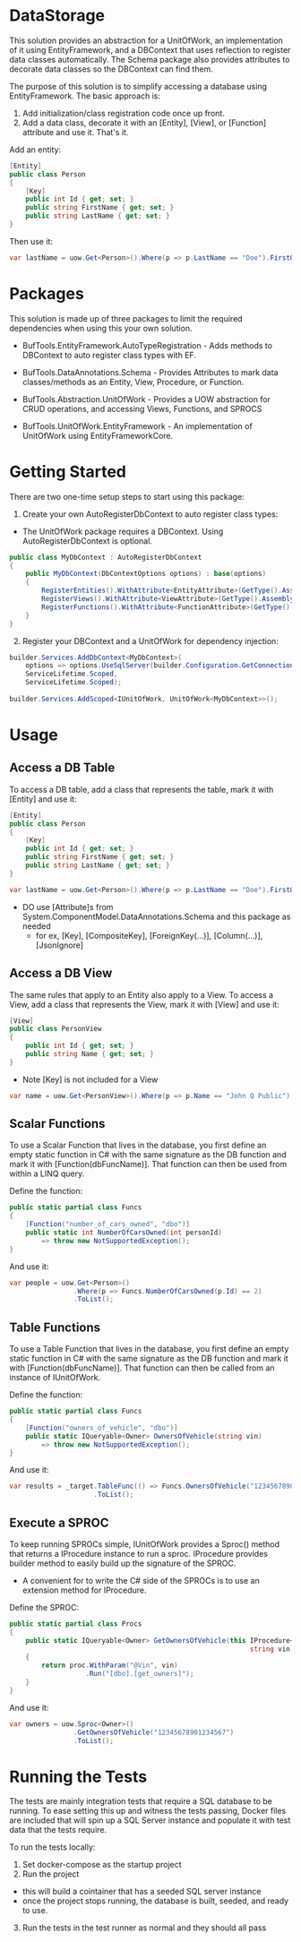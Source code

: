 # DataStorage

This solution provides an abstraction for a UnitOfWork, an implementation of it using EntityFramework, and a 
DBContext that uses reflection to register data classes automatically.  The Schema package also provides 
attributes to decorate data classes so the DBContext can find them.

The purpose of this solution is to simplify accessing a database using EntityFramework. The basic approach is:

1. Add initialization/class registration code once up front.
2. Add a data class, decorate it with an [Entity], [View], or [Function] attribute and use it. That's it.


Add an entity:
```cs
[Entity]
public class Person
{
    [Key]
	public int Id { get; set; }
	public string FirstName { get; set; }
	public string LastName { get; set; }
}
```

Then use it:
```cs
var lastName = uow.Get<Person>().Where(p => p.LastName == "Doe").FirstOrDefault();
```

# Packages

This solution is made up of three packages to limit the required dependencies when using this your own solution.

- BufTools.EntityFramework.AutoTypeRegistration - Adds methods to DBContext to auto register class types with EF.

- BufTools.DataAnnotations.Schema - Provides Attributes to mark data classes/methods as an Entity, View, Procedure, or Function.  

- BufTools.Abstraction.UnitOfWork - Provides a UOW abstraction for CRUD operations, and accessing Views, Functions, and SPROCS

- BufTools.UnitOfWork.EntityFramework - An implementation of UnitOfWork using EntityFrameworkCore.


# Getting Started
There are two one-time setup steps to start using this package:

1. Create your own AutoRegisterDbContext to auto register class types:
  * The UnitOfWork package requires a DBContext. Using AutoRegisterDbContext is optional.
    
```cs
public class MyDbContext : AutoRegisterDbContext
{
	public MyDbContext(DbContextOptions options) : base(options)
	{
		RegisterEntities().WithAttribute<EntityAttribute>(GetType().Assembly);
		RegisterViews().WithAttribute<ViewAttribute>(GetType().Assembly);
		RegisterFunctions().WithAttribute<FunctionAttribute>(GetType().Assembly);
	}
}
```

2. Register your DBContext and a UnitOfWork for dependency injection:

```cs
builder.Services.AddDbContext<MyDbContext>(   
    options => options.UseSqlServer(builder.Configuration.GetConnectionString("MySqlConnection")), 
    ServiceLifetime.Scoped,     
    ServiceLifetime.Scoped);
	
builder.Services.AddScoped<IUnitOfWork, UnitOfWork<MyDbContext>>();
```

# Usage

## Access a DB Table

To access a DB table, add a class that represents the table, mark it with [Entity] and use it:

```cs
[Entity]
public class Person
{
    [Key]
	public int Id { get; set; }
	public string FirstName { get; set; }
	public string LastName { get; set; }
}
```

```cs
var lastName = uow.Get<Person>().Where(p => p.LastName == "Doe").FirstOrDefault();
```

- DO use [Attribute]s from System.ComponentModel.DataAnnotations.Schema and this package as needed
  - for ex, [Key], [CompositeKey], [ForeignKey(...)], [Column(...)], [JsonIgnore]


## Access a DB View

The same rules that apply to an Entity also apply to a View.  To access a View, add a class that represents the View, mark it with [View] and use it:

```cs
[View]
public class PersonView
{
	public int Id { get; set; }
	public string Name { get; set; }
}
```
  * Note [Key] is not included for a View

```cs
var name = uow.Get<PersonView>().Where(p => p.Name == "John Q Public").FirstOrDefault();
```

## Scalar Functions
To use a Scalar Function that lives in the database, you first define an empty static function in C# with the same signature as the DB function and mark it with [Function(dbFuncName)].  That function can then be used from within a LINQ query.

Define the function:
```cs
public static partial class Funcs
{
	[Function("number_of_cars_owned", "dbo")]
	public static int NumberOfCarsOwned(int personId)
		=> throw new NotSupportedException();
}
```

And use it:
```cs
var people = uow.Get<Person>()
                .Where(p => Funcs.NumberOfCarsOwned(p.Id) == 2)
                .ToList();
```

## Table Functions
To use a Table Function that lives in the database, you first define an empty static function in C# with the same signature as the DB function and mark it with [Function(dbFuncName)].  That function can then be called from an instance of IUnitOfWork.

Define the function:
```cs
public static partial class Funcs
{
	[Function("owners_of_vehicle", "dbo")]
	public static IQueryable<Owner> OwnersOfVehicle(string vin)
		=> throw new NotSupportedException();
}
```

And use it:
```cs
var results = _target.TableFunc(() => Funcs.OwnersOfVehicle("12345678901234567"))
                     .ToList();
```

## Execute a SPROC
To keep running SPROCs simple, IUnitOfWork provides a Sproc() method that returns a IProcedure instance to run a sproc.  IProcedure provides builder method to easily build up the signature of the SPROC.
* A convenient for to write the C# side of the SPROCs is to use an extension method for IProcedure.

Define the SPROC:
```cs
public static partial class Procs
{
	public static IQueryable<Owner> GetOwnersOfVehicle(this IProcedure<Owner> proc,
															string vin)
	{
		return proc.WithParam("@Vin", vin)
                   .Run("[dbo].[get_owners]");
	}
}
```

And use it:
```cs
var owners = uow.Sproc<Owner>()
                .GetOwnersOfVehicle("12345678901234567")
                .ToList();
```

# Running the Tests
The tests are mainly integration tests that require a SQL database to be running.  To ease setting this up and witness the tests passing, Docker files are included that will spin up a SQL Server instance and populate it with test data that the tests require.

To run the tests locally:
1. Set docker-compose as the startup project
2. Run the project
  - this will build a cointainer that has a seeded SQL server instance
  - once the project stops running, the database is built, seeded, and ready to use.
3. Run the tests in the test runner as normal and they should all pass
